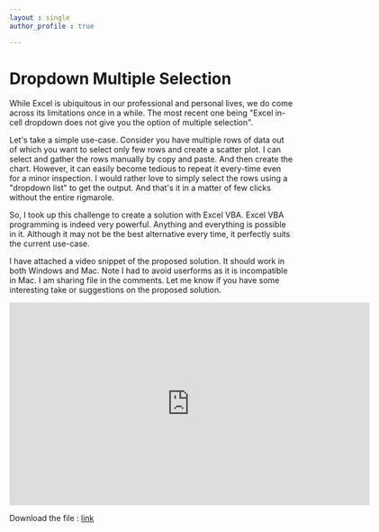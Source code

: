 ```yaml
---
layout : single
author_profile : true

---
```

# Dropdown Multiple Selection

While Excel is ubiquitous in our professional and personal lives, we do come across its limitations once in a while. The most recent one being "Excel in-cell dropdown does not give you the option of multiple selection".  

Let's take a simple use-case. Consider you have multiple rows of data out of which you want to select only few rows and create a scatter plot. I can select and gather the rows manually by copy and paste. And then create the chart. However, it can easily become tedious to repeat it every-time even for a minor inspection. I would rather love to simply select the rows using a "dropdown list" to get the output. And that's it in a matter of few clicks without the entire rigmarole.  

So, I took up this challenge to create a solution with Excel VBA. Excel VBA programming is indeed very powerful. Anything and everything is possible in it. Although it may not be the best alternative every time, it perfectly suits the current use-case.  


I have attached a video snippet of the proposed solution. It should work in both Windows and Mac. Note I had to avoid userforms as it is incompatible in Mac. I am sharing file in the comments. Let me know if you have some interesting take or suggestions on the proposed solution.  

<iframe title="vimeo-player" src="https://player.vimeo.com/video/697665623?h=839b4a1ddc" width="640" height="360" frameborder="0" allowfullscreen></iframe>  

Download the file : [link](DropDown_MultipleSelection_MacroSolution_EndUser_Ver_1.0.xlsm)

